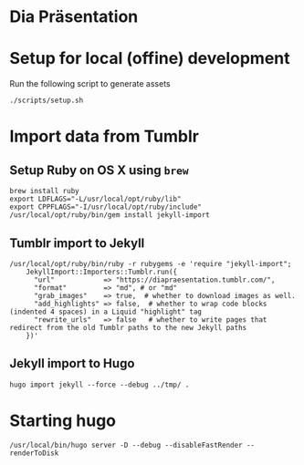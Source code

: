 Dia Präsentation
================

# Setup for local (offine) development

Run the following script to generate assets

```
./scripts/setup.sh
```

# Import data from Tumblr

## Setup Ruby on OS X using `brew`

```
brew install ruby
export LDFLAGS="-L/usr/local/opt/ruby/lib"
export CPPFLAGS="-I/usr/local/opt/ruby/include"
/usr/local/opt/ruby/bin/gem install jekyll-import
```

## Tumblr import to Jekyll

```
/usr/local/opt/ruby/bin/ruby -r rubygems -e 'require "jekyll-import";
    JekyllImport::Importers::Tumblr.run({
      "url"            => "https://diapraesentation.tumblr.com/",
      "format"         => "md", # or "md"
      "grab_images"    => true,  # whether to download images as well.
      "add_highlights" => false,  # whether to wrap code blocks (indented 4 spaces) in a Liquid "highlight" tag
      "rewrite_urls"   => false   # whether to write pages that redirect from the old Tumblr paths to the new Jekyll paths
    })'
```

## Jekyll import to Hugo

```
hugo import jekyll --force --debug ../tmp/ .
```

# Starting hugo

```
/usr/local/bin/hugo server -D --debug --disableFastRender --renderToDisk
```
